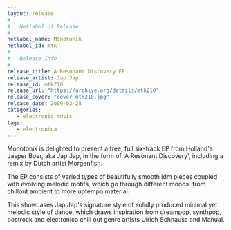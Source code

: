 ```yaml
---
layout: release
#
#   Netlabel of Release
#
netlabel_name: Monotonik
netlabel_id: mtk
#
#   Release Info
#
release_title: A Resonant Discovery EP
release_artist: Jap Jap
release_id: mtk210
release_url: "https://archive.org/details/mtk210"
release_cover: "cover-mtk210.jpg"
release_date: 2009-02-28
categories:
   - electronic music
tags:
   - electronica
---
```

Monotonik is delighted to present a free, full six-track EP from Holland's Jasper Boer, aka Jap Jap, in the form of 'A Resonant Discovery', including a remix by Dutch artist Morgenfish. 

The EP consists of varied types of beautifully smooth idm pieces coupled with evolving melodic motifs, which go through different moods: from chillout ambient to more uptempo material. 

This showcases Jap Jap's signature style of solidly produced minimal yet melodic style of dance, which draws inspiration from dreampop, synthpop, postrock and electronica chill out genre artists Ulrich Schnauss and Manual.